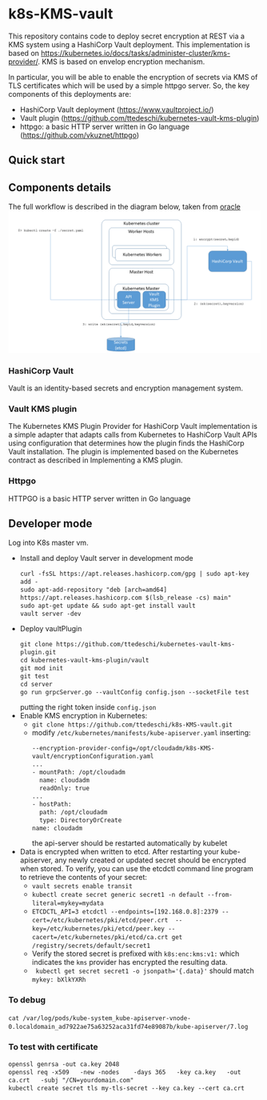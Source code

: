 # k8s-KMS-vault
This repository contains code to deploy secret encryption at REST via a KMS system using a HashiCorp Vault deployment.
This implementation is based on https://kubernetes.io/docs/tasks/administer-cluster/kms-provider/. KMS is based on envelop encryption mechanism.

In particular, you will be able to enable the encryption of secrets via KMS of TLS certificates which will be used by a simple httpgo server.
So, the key components of this deployments are:
- HashiCorp Vault deployment (https://www.vaultproject.io/)
- Vault plugin (https://github.com/ttedeschi/kubernetes-vault-kms-plugin)
- httpgo: a basic HTTP server written in Go language (https://github.com/vkuznet/httpgo)

## Quick start


## Components details
The full workflow is described in the diagram below, taken from [oracle](https://github.com/oracle/kubernetes-vault-kms-plugin)
![](vaultplugin.png)

### HashiCorp Vault
Vault is an identity-based secrets and encryption management system.

### Vault KMS plugin
The Kubernetes KMS Plugin Provider for HashiCorp Vault implementation is a simple adapter that adapts calls from Kubernetes to HashiCorp Vault APIs using configuration that determines how the plugin finds the HashiCorp Vault installation. The plugin is implemented based on the Kubernetes contract as described in Implementing a KMS plugin.

### Httpgo
HTTPGO is a basic HTTP server written in Go language


## Developer mode
Log into K8s master vm.
- Install and deploy Vault server in development mode
  ```
  curl -fsSL https://apt.releases.hashicorp.com/gpg | sudo apt-key add -
  sudo apt-add-repository "deb [arch=amd64] https://apt.releases.hashicorp.com $(lsb_release -cs) main"
  sudo apt-get update && sudo apt-get install vault
  vault server -dev 
  ```
- Deploy vaultPlugin
  ```
  git clone https://github.com/ttedeschi/kubernetes-vault-kms-plugin.git
  cd kubernetes-vault-kms-plugin/vault
  git mod init
  git test
  cd server
  go run grpcServer.go --vaultConfig config.json --socketFile test
  ```
  putting the right token inside ```config.json```
- Enable KMS encryption in Kubernetes:
  - ```git clone https://github.com/ttedeschi/k8s-KMS-vault.git```
  - modify ```/etc/kubernetes/manifests/kube-apiserver.yaml``` inserting:
    ```
    --encryption-provider-config=/opt/cloudadm/k8s-KMS-vault/encryptionConfiguration.yaml
    ...
    - mountPath: /opt/cloudadm
      name: cloudadm
      readOnly: true
    ...
    - hostPath:
      path: /opt/cloudadm
      type: DirectoryOrCreate
    name: cloudadm
    ```
    the api-server should be restarted automatically by kubelet
- Data is encrypted when written to etcd. After restarting your kube-apiserver, any newly created or updated secret should be encrypted when stored. To verify, you can use the etcdctl command line program to retrieve the contents of your secret:
  - ```vault secrets enable transit```
  - ```kubectl create secret generic secret1 -n default --from-literal=mykey=mydata```
  - ```ETCDCTL_API=3 etcdctl --endpoints=[192.168.0.8]:2379 --cert=/etc/kubernetes/pki/etcd/peer.crt  --key=/etc/kubernetes/pki/etcd/peer.key --cacert=/etc/kubernetes/pki/etcd/ca.crt get /registry/secrets/default/secret1```
  - Verify the stored secret is prefixed with ```k8s:enc:kms:v1:``` which indicates the ```kms``` provider has encrypted the resulting data.
  - ``` kubectl get secret secret1 -o jsonpath='{.data}'``` should match ```mykey: bXlkYXRh```

### To debug
```cat /var/log/pods/kube-system_kube-apiserver-vnode-0.localdomain_ad7922ae75a63252aca31fd74e89087b/kube-apiserver/7.log```

### To test with certificate
``` 
openssl genrsa -out ca.key 2048
openssl req -x509   -new -nodes    -days 365   -key ca.key   -out ca.crt   -subj "/CN=yourdomain.com"
kubectl create secret tls my-tls-secret --key ca.key --cert ca.crt
```

